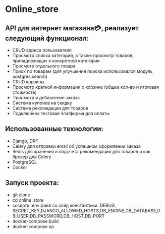 # Online_store
## API для интернет магазина:credit_card:, реализует следующий функционал:
- CRUD адреса пользователя <br/> 
- Просмотр списка категорий, а также просмотр товаров, принадлежащих к конкретной категории <br/>
- Просмотр отдельного товара <br/>
- Поиск по товарам (для улучшения поиска использовался модуль postgres.search)<br/>
- CRUD корзины <br/>
- Просмотр краткой информации о  корзине (общее кол-во и итоговая стоимость) <br/>
- Просмотр и добавление заказа
- Система купонов на скидку 
- Система рекомедации для товаров
- Подключена тестовая платформа для оплаты

## Использованные технологии:
- Django, DRF <br/>
- Celery для отправки email об успешном оформлении заказа <br/>
- Redis для хранения и подсчета рекомендаций для товаров и как брокер для Celery <br/>
- PostgreSQL <br/>
- Docker <br/>

## Запуск проекта:
- git clone <br/>
- cd online_store <br/>
- создать .env файл со след константами: DEBUG, SECRET_KEY,DJANGO_ALLOWED_HOSTS,DB_ENGINE,DB_DATABASE,DB_USER,DB_PASSWORD,DB_HOST,DB_PORT
- docker-compose build <br/>
- docker-compose up <br/>
